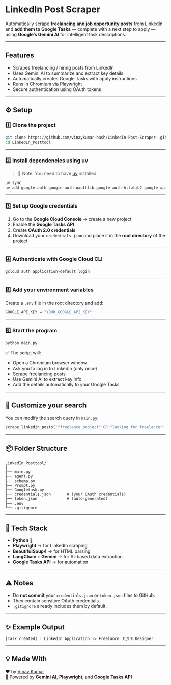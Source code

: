 ﻿# LinkedIn Post Scraper

Automatically scrape **freelancing and job opportunity posts** from LinkedIn and **add them to Google Tasks** — complete with a next step to apply — using **Google’s Gemini AI** for intelligent task descriptions.

---

## Features

-  Scrapes freelancing / hiring posts from LinkedIn  
-  Uses Gemini AI to summarize and extract key details  
-  Automatically creates Google Tasks with apply instructions  
-  Runs in Chromium via Playwright  
-  Secure authentication using OAuth tokens  

---

## ⚙️ Setup

### 1️⃣ Clone the project

```bash
git clone https://github.com/vinaykumar-hash/LinkedIn-Post-Scraper-.git
cd LinkedIn_Posttool
```

---

### 2️⃣ Install dependencies using **uv**

> 🧠 Note: You need to have [uv](https://docs.astral.sh/uv/) installed.

```bash
uv sync
uv add google-auth google-auth-oauthlib google-auth-httplib2 google-api-python-client
```

---

### 3️⃣ Set up Google credentials

1. Go to the **Google Cloud Console** → create a new project  
2. Enable the **Google Tasks API**  
3. Create **OAuth 2.0 credentials**  
4. Download your `credentials.json` and place it in the **root directory** of the project  

---

### 4️⃣ Authenticate with Google Cloud CLI

```bash
gcloud auth application-default login
```

---

### 5️⃣ Add your environment variables

Create a `.env` file in the root directory and add:

```bash
GOOGLE_API_KEY = "YOUR_GOOGLE_API_KEY"
```

---

### 6️⃣ Start the program

```bash
python main.py
```

✅ The script will:
- Open a Chromium browser window  
- Ask you to log in to LinkedIn (only once)  
- Scrape freelancing posts  
- Use Gemini AI to extract key info  
- Add the details automatically to your Google Tasks  

---

## 🧠 Customize your search

You can modify the search query in `main.py`:

```python
scrape_linkedin_posts('"freelance project" OR "looking for freelancer" OR "hiring remote"')
```

---

## 📦 Folder Structure

```
LinkedIn_Posttool/
│
├── main.py
├── agent.py
├── schema.py
├── Prompt.py
├── Googletask.py
├── credentials.json       # (your OAuth credentials)
├── token.json             # (auto-generated)
├── .env
└── .gitignore
```

---

## 🧰 Tech Stack

- **Python** 🐍  
- **Playwright** → for LinkedIn scraping  
- **BeautifulSoup4** → for HTML parsing  
- **LangChain + Gemini** → for AI-based data extraction  
- **Google Tasks API** → for automation  

---

## ⚠️ Notes

- Do **not commit** your `credentials.json` or `token.json` files to GitHub.  
- They contain sensitive OAuth credentials.  
- `.gitignore` already includes them by default.

---

## ✨ Example Output

```
[Task created] : LinkedIn Application -> Freelance UI/UX Designer
```

---

## 💡 Made With

❤️ by [Vinay Kumar](https://github.com/vinaykumar-hash)  
🧠 Powered by **Gemini AI**, **Playwright**, and **Google Tasks API**
